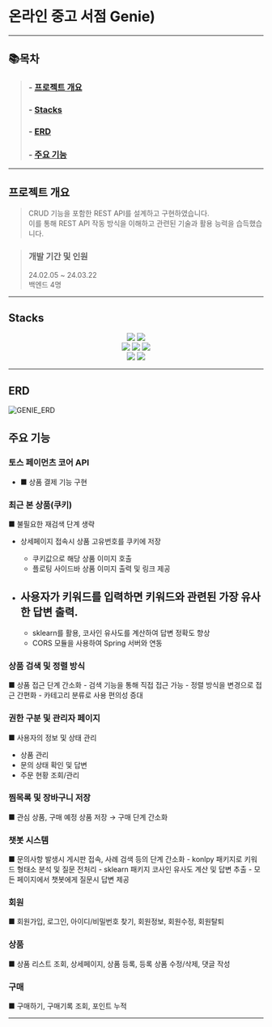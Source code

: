 # 온라인 중고 서점 Genie)

* * *

## 📚목차
>
>###   - [프로젝트 개요](#프로젝트-개요)
>###   - [Stacks](#Stacks)
>###   - [ERD](#ERD)
>###   - [주요 기능](#주요-기능)

* * *
## 프로젝트 개요  

>CRUD 기능을 포함한 REST API를 설계하고 구현하였습니다.<br>
>이를 통해 REST API 작동 방식을 이해하고 관련된 기술과 활용 능력을 습득했습니다.
>

>### 개발 기간 및 인원
>24.02.05 ~ 24.03.22<br>
>백엔드 4명
* * *
## Stacks
<div align=center> 
  <img src="https://img.shields.io/badge/java-007396?style=for-the-badge&logo=java&logoColor=white">
  <img src="https://img.shields.io/badge/python-3776AB?style=for-the-badge&logo=python&logoColor=white"> 
  <br> 
  <img src="https://img.shields.io/badge/spring-6DB33F?style=for-the-badge&logo=spring&logoColor=white">
  <img src="https://img.shields.io/badge/flask-000000?style=for-the-badge&logo=flask&logoColor=white">
  <img src="https://img.shields.io/badge/github-181717?style=for-the-badge&logo=github&logoColor=white"> 
  <br>
  <img src="https://img.shields.io/badge/oracle-F80000?style=for-the-badge&logo=oracle&logoColor=white">
  <img src="https://img.shields.io/badge/apache tomcat-F8DC75?style=for-the-badge&logo=apachetomcat&logoColor=white">
</div>

* * *

## ERD
![GENIE_ERD](https://github.com/Maksimssi/genie/assets/142511332/0db3dfcb-c55e-4702-ae28-77c3bddf08ee)

## 주요 기능


### 토스 페이먼츠 코어 API
- ■ 상품 결제 기능 구현

### 최근 본 상품(쿠키)
■ 불필요한 재검색 단계 생략
- 상세페이지 접속시 상품 고유번호를 쿠키에 저장
    - 쿠키값으로 해당 상품 이미지 호출
    - 플로팅 사이드바 상품 이미지 출력 및 링크 제공
 
- 사용자가 키워드를 입력하면 키워드와 관련된 가장 유사한 답변 출력.
  - 
  - sklearn를 활용, 코사인 유사도를 계산하여 답변 정확도 향상
  - CORS 모듈을 사용하여 Spring 서버와 연동

### 상품 검색 및 정렬 방식
■ 상품 접근 단계 간소화
    - 검색 기능을 통해 직접 접근 가능
    - 정렬 방식을 변경으로 접근 간편화
    - 카테고리 분류로 사용 편의성 증대

### 권한 구분 및 관리자 페이지
■ 사용자의 정보 및 상태 관리
- 상품 관리
- 문의 상태 확인 및 답변
- 주문 현황 조회/관리

### 찜목록 및 장바구니 저장
■ 관심 상품, 구매 예정 상품 저장 → 구매 단계 간소화

### 챗봇 시스템
■ 문의사항 발생시 게시판 접속, 사례 검색 등의 단계 간소화
    - konlpy 패키지로 키워드 형태소 분석 및 질문 전처리
    - sklearn 패키지 코사인 유사도 계산 및 답변 추출
    - 모든 페이지에서 챗봇에게 질문시 답변 제공

### 회원
■ 회원가입, 로그인, 아이디/비밀번호 찾기, 회원정보, 회원수정, 회원탈퇴

### 상품
■ 상품 리스트 조회, 상세페이지, 상품 등록, 등록 상품 수정/삭제, 댓글 작성

### 구매
■ 구매하기, 구매기록 조회, 포인트 누적


* * *
